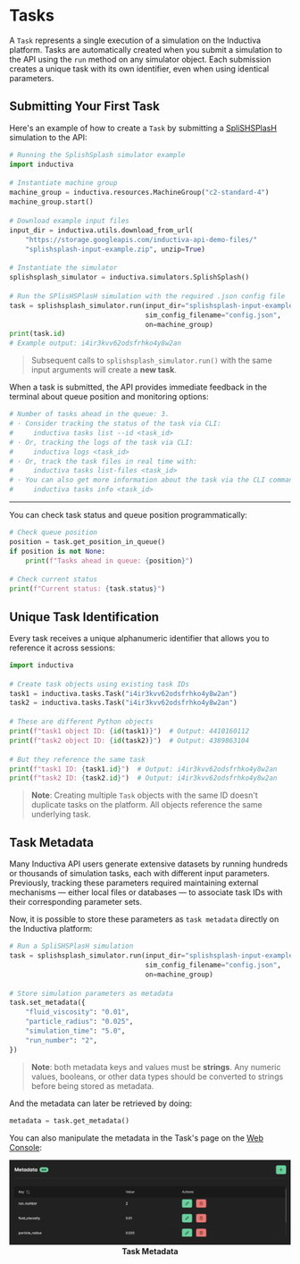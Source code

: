 # Tasks

A `Task` represents a single execution of a simulation on the Inductiva platform. Tasks are automatically created when you submit a simulation to the API using the `run` method on any simulator object. Each submission creates a unique task with its own identifier, even when using identical parameters.

## Submitting Your First Task

Here's an example of how to create a `Task` by submitting a [SpliSHSPlasH](https://inductiva.ai/guides/splishsplash) simulation to the API:

```python
# Running the SplishSplash simulator example
import inductiva

# Instantiate machine group
machine_group = inductiva.resources.MachineGroup("c2-standard-4")
machine_group.start()

# Download example input files
input_dir = inductiva.utils.download_from_url(
    "https://storage.googleapis.com/inductiva-api-demo-files/"
    "splishsplash-input-example.zip", unzip=True)

# Instantiate the simulator
splishsplash_simulator = inductiva.simulators.SplishSplash()

# Run the SPlisHSPlasH simulation with the required .json config file
task = splishsplash_simulator.run(input_dir="splishsplash-input-example",
                                  sim_config_filename="config.json",
                                  on=machine_group)
print(task.id)
# Example output: i4ir3kvv62odsfrhko4y8w2an
```

> Subsequent calls to `splishsplash_simulator.run()` with the same input arguments will create a **new task**.

When a task is submitted, the API provides immediate feedback in the terminal about queue position and monitoring options:

```sh
# Number of tasks ahead in the queue: 3.
# · Consider tracking the status of the task via CLI:
#     inductiva tasks list --id <task_id>
# · Or, tracking the logs of the task via CLI:
#     inductiva logs <task_id>
# · Or, track the task files in real time with:
#     inductiva tasks list-files <task_id>
# · You can also get more information about the task via the CLI command:
#     inductiva tasks info <task_id>
```

---

You can check task status and queue position programmatically:

```python
# Check queue position
position = task.get_position_in_queue()
if position is not None:
    print(f"Tasks ahead in queue: {position}")

# Check current status
print(f"Current status: {task.status}")
```

## Unique Task Identification

Every task receives a unique alphanumeric identifier that allows you to reference it across sessions:

```python
import inductiva

# Create task objects using existing task IDs
task1 = inductiva.tasks.Task("i4ir3kvv62odsfrhko4y8w2an")
task2 = inductiva.tasks.Task("i4ir3kvv62odsfrhko4y8w2an")

# These are different Python objects
print(f"task1 object ID: {id(task1)}")  # Output: 4410160112
print(f"task2 object ID: {id(task2)}")  # Output: 4389863104

# But they reference the same task
print(f"task1 ID: {task1.id}")  # Output: i4ir3kvv62odsfrhko4y8w2an
print(f"task2 ID: {task2.id}")  # Output: i4ir3kvv62odsfrhko4y8w2an
```

> **Note**: Creating multiple `Task` objects with the same ID doesn't duplicate tasks on the platform. All objects reference the same underlying task.

## Task Metadata

Many Inductiva API users generate extensive datasets by running hundreds or thousands of
simulation tasks, each with different input parameters. Previously, tracking these parameters
required maintaining external mechanisms — either local files or databases — to associate task IDs
with their corresponding parameter sets.

Now, it is possible to store these parameters as `task metadata` directly on the Inductiva platform:

```python
# Run a SpliSHSPlasH simulation
task = splishsplash_simulator.run(input_dir="splishsplash-input-example",
                                  sim_config_filename="config.json",
                                  on=machine_group)

# Store simulation parameters as metadata
task.set_metadata({
    "fluid_viscosity": "0.01",
    "particle_radius": "0.025",
    "simulation_time": "5.0",
    "run_number": "2",
})
```

> **Note**: both metadata keys and values must be **strings**. Any numeric values, booleans, or other data types should be converted to strings before being stored as metadata.

And the metadata can later be retrieved by doing:

```python
metadata = task.get_metadata()
```

You can also manipulate the metadata in the Task's page on the [Web Console]():

<div align="center">
   <img src="../_static/task-metadata.png" alt="Task Metadata">
   <figcaption align="center"><b>Task Metadata</b></figcaption>
</div>